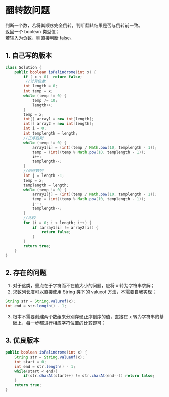 # 翻转数问题

判断一个数，若将其顺序完全倒转，判断翻转结果是否与倒转前一致。<br>
返回一个 boolean 类型值；<br>
 若输入为负数，则直接判断 false。<br>

## 1. 自己写的版本

```java
class Solution {
    public boolean isPalindrome(int x) {
        if ( x < 0)  return false;
         //计算位数
        int length = 0;
        int temp = x;
        while (temp != 0) {
            temp /= 10;
            length++;
        }
        temp = x;
        int[] array1 = new int[length];
        int[] array2 = new int[length];
        int i = 0;
        int templength = length;
        //正序数列
        while (temp != 0) {
            array1[i] = (int)(temp / Math.pow(10, templength - 1));
            temp = (int)(temp % Math.pow(10, templength - 1));
            i++;
            templength--;
        }
        //倒序数列
        int j = length -1;
        temp = x;
        templength = length;
        while (temp != 0) {
            array2[j] = (int)(temp / Math.pow(10, templength - 1));
            temp = (int)(temp % Math.pow(10, templength - 1));
            j--;
            templength--;
        }
        //比较
        for (i = 0; i < length; i++) {
            if (array1[i] != array2[i]) {
                return false;
            }
        }
        return true;
    }
}
```

## 2. 存在的问题

1. 对于这类，重点在于字符而不在值大小的问题，应将 x 转为字符串求解；
2. 求数列长度可以直接使用 String 类下的 valueof 方法，不需要自我实现；

```java
String str = String.valurof(x);
int end = str.length() - 1;
```

3. 根本不需要创建两个数组来分别存储正序倒序的值，直接在 x 转为字符串的基础上，每一步都进行相应字符位置的比较即可；

## 3. 优良版本

```java
public boolean isPalindrome(int x) {
    String str = String.valueOf(x);
    int start = 0;
    int end = str.length() - 1;
    while(start < end){
        if(str.charAt(start++) != str.charAt(end--)) return false;
    }
    return true;
}
```

